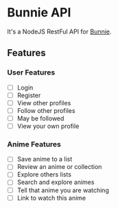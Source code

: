 # Bunnie API

It's a NodeJS RestFul API for [Bunnie](https://github.com/berkspar/bunnie).

## Features

### User Features
- [ ] Login
- [ ] Register
- [ ] View other profiles
- [ ] Follow other profiles
- [ ] May be followed
- [ ] View your own profile

### Anime Features
- [ ] Save anime to a list
- [ ] Review an anime or collection
- [ ] Explore others lists
- [ ] Search and explore animes
- [ ] Tell that anime you are watching
- [ ] Link to watch this anime
